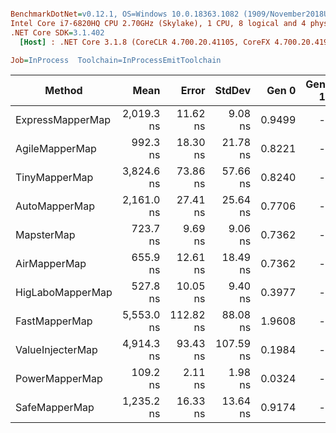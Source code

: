 ``` ini

BenchmarkDotNet=v0.12.1, OS=Windows 10.0.18363.1082 (1909/November2018Update/19H2)
Intel Core i7-6820HQ CPU 2.70GHz (Skylake), 1 CPU, 8 logical and 4 physical cores
.NET Core SDK=3.1.402
  [Host] : .NET Core 3.1.8 (CoreCLR 4.700.20.41105, CoreFX 4.700.20.41903), X64 RyuJIT

Job=InProcess  Toolchain=InProcessEmitToolchain  

```
|           Method |       Mean |     Error |    StdDev |  Gen 0 | Gen 1 | Gen 2 | Allocated |
|----------------- |-----------:|----------:|----------:|-------:|------:|------:|----------:|
| ExpressMapperMap | 2,019.3 ns |  11.62 ns |   9.08 ns | 0.9499 |     - |     - |    3985 B |
|   AgileMapperMap |   992.3 ns |  18.30 ns |  21.78 ns | 0.8221 |     - |     - |    3441 B |
|    TinyMapperMap | 3,824.6 ns |  73.86 ns |  57.66 ns | 0.8240 |     - |     - |    3465 B |
|    AutoMapperMap | 2,161.0 ns |  27.41 ns |  25.64 ns | 0.7706 |     - |     - |    3225 B |
|       MapsterMap |   723.7 ns |   9.69 ns |   9.06 ns | 0.7362 |     - |     - |    3080 B |
|     AirMapperMap |   655.9 ns |  12.61 ns |  18.49 ns | 0.7362 |     - |     - |    3080 B |
| HigLaboMapperMap |   527.8 ns |  10.05 ns |   9.40 ns | 0.3977 |     - |     - |    1664 B |
|    FastMapperMap | 5,553.0 ns | 112.82 ns |  88.08 ns | 1.9608 |     - |     - |    8208 B |
| ValueInjecterMap | 4,914.3 ns |  93.43 ns | 107.59 ns | 0.1984 |     - |     - |     840 B |
|   PowerMapperMap |   109.2 ns |   2.11 ns |   1.98 ns | 0.0324 |     - |     - |     136 B |
|    SafeMapperMap | 1,235.2 ns |  16.33 ns |  13.64 ns | 0.9174 |     - |     - |    3840 B |
